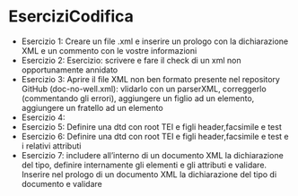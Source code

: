# EserciziCodifica

* Esercizio 1: Creare un file .xml e inserire un prologo con la dichiarazione XML e un commento con le vostre informazioni
* Esercizio 2: Esercizio: scrivere e fare il check di un xml non opportunamente annidato 
* Esercizio 3: Aprire il file XML non ben formato presente nel repository GitHub (doc-no-well.xml): vlidarlo con un parserXML, correggerlo (commentando gli errori), aggiungere un figlio ad un elemento, aggiungere un fratello ad un elemento
* Esercizio 4:
* Esercizio 5: Definire una dtd con root TEI e figli header,facsimile e test
* Esercizio 6: Definire una dtd con root TEI e figli header,facsimile e test e i relativi attributi
* Esercizio 7: includere all’interno di un documento XML la dichiarazione del tipo, definire internamente gli elementi e gli attributi e validare. Inserire nel prologo di un documento XML la dichiarazione del tipo di documento e validare 
